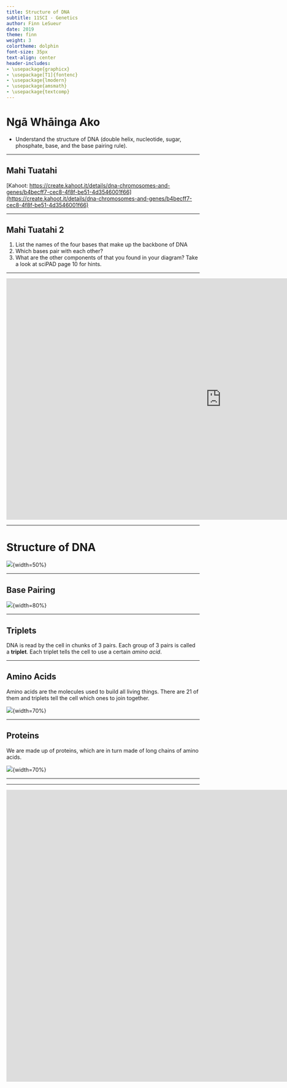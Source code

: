 ```yaml
---
title: Structure of DNA
subtitle: 11SCI - Genetics
author: Finn LeSueur
date: 2019
theme: finn
weight: 3
colortheme: dolphin
font-size: 35px
text-align: center
header-includes:
- \usepackage{graphicx}
- \usepackage[T1]{fontenc}
- \usepackage{lmodern}
- \usepackage{amsmath}
- \usepackage{textcomp}
---
```


# Ngā Whāinga Ako

- Understand the structure of DNA (double helix, nucleotide, sugar, phosphate, base, and the base pairing rule).

---

## Mahi Tuatahi

[Kahoot: https://create.kahoot.it/details/dna-chromosomes-and-genes/b4becff7-cec8-4f8f-be51-4d3546001f66](https://create.kahoot.it/details/dna-chromosomes-and-genes/b4becff7-cec8-4f8f-be51-4d3546001f66)

---

## Mahi Tuatahi 2

1. List the names of the four bases that make up the backbone of DNA
2. Which bases pair with each other?
3. What are the other components of that you found in your diagram? Take a look at sciPAD page 10 for hints.

---

<iframe width="1120" height="630" src="https://www.youtube.com/embed/_POdWsii7AI" frameborder="0" allow="accelerometer; autoplay; encrypted-media; gyroscope; picture-in-picture" allowfullscreen></iframe>

---

# Structure of DNA

![](../assets/3-dna-structure.jpg){width=50%}

---

## Base Pairing

![](../assets/3-base-pairing.png){width=80%}

---

## Triplets

DNA is read by the cell in chunks of 3 pairs. Each group of 3 pairs is called a __triplet__. Each triplet tells the cell to use a certain _amino acid_.

---

## Amino Acids

Amino acids are the molecules used to build all living things. There are 21 of them and triplets tell the cell which ones to join together.

![](../assets/3-triplets.jpg){width=70%}

---

## Proteins

We are made up of proteins, which are in turn made of long chains of amino acids.

![](../assets/3-protein.jpg){width=70%}

---



---

<iframe width="1680" height="762" src="https://www.youtube.com/embed/8m6hHRlKwxY" frameborder="0" allow="accelerometer; autoplay; encrypted-media; gyroscope; picture-in-picture" allowfullscreen></iframe>